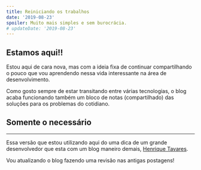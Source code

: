 ```yaml
---
title: Reiniciando os trabalhos
date: '2019-08-23'
spoiler: Muito mais simples e sem burocrácia.
# updateDate: '2019-08-23'
---
```


## Estamos aqui!!

Estou aqui de cara nova, mas com a ideia fixa de continuar compartilhando o pouco que vou aprendendo nessa vida interessante na área de 
desenvolvimento.

Como gosto sempre de estar transitando entre várias tecnologias, o blog acaba funcionando também um bloco de notas (compartilhado) das soluções para
os problemas do cotidiano.

## Somente o necessário
---

Essa versão que estou utilizando aqui do uma dica de um grande desenvolvedor que esta com um blog maneiro demais, [Henrique Tavares](https://henriquetavares.com/).

Vou atualizando o blog fazendo uma revisão nas antigas postagens! 
